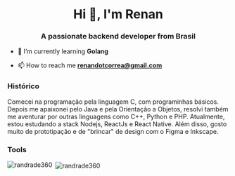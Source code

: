 <h1 align="center">Hi 👋, I'm Renan</h1>
<h3 align="center">A passionate backend developer from Brasil</h3>

- 🌱 I’m currently learning **Golang**

- 📫 How to reach me **renandotcorrea@gmail.com**


### Histórico

  Comecei na programação pela linguagem C, com programinhas básicos. Depois me apaixonei pelo Java e pela Orientação a Objetos, resolvi também me aventurar por outras linguagens como C++, Python e PHP.
  Atualmente, estou estudando a stack Nodejs, ReactJs e React Native.
  Além disso, gosto muito de prototipação e de "brincar" de design com o Figma e Inkscape.
  
### Tools

<p><img align="left" src="https://github-readme-stats.vercel.app/api/top-langs?username=randrade360&show_icons=true&locale=en&layout=compact" alt="randrade360" /></p>
<p>&nbsp;<img align="center" src="https://github-readme-stats.vercel.app/api?username=randrade360&show_icons=true&locale=en" alt="randrade360" /></p>
